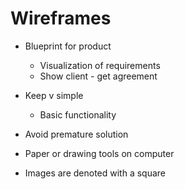 # Wireframes


* Blueprint for product

    * Visualization of requirements
    * Show client - get agreement

* Keep v simple
    * Basic functionality

* Avoid premature solution

* Paper or drawing tools on computer

* Images are denoted with a square
